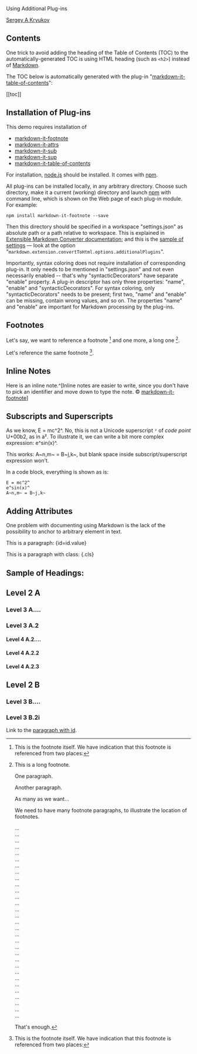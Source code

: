 Using Additional Plug-ins</small>[](title)

[Sergey A Kryukov](http://www.sakryukov.org)

<h2>Contents</h2>

One trick to avoid adding the heading of the Table of Contents (TOC) to the automatically-generated TOC is using HTML heading (such as `<h2>`) instead of [Markdown](https://en.wikipedia.org/wiki/Markdown).

The TOC below is automatically generated with the plug-in "[markdown-it-table-of-contents](https://www.npmjs.com/package/markdown-it-table-of-contents)":

[[toc]]

## Installation of Plug-ins

This demo requires installation of

* [markdown-it-footnote](https://www.npmjs.com/package/markdown-it-footnote)
* [markdown-it-attrs](https://www.npmjs.com/package/markdown-it-attrs)
* [markdown-it-sub](https://www.npmjs.com/package/markdown-it-sub)
* [markdown-it-sup](https://www.npmjs.com/package/markdown-it-sup)
* [markdown-it-table-of-contents](https://www.npmjs.com/package/markdown-it-table-of-contents)

For installation, [node.js](https://nodejs.org) should be installed. It comes with [npm](https://www.npmjs.com).

All plug-ins can be installed locally, in any arbitrary directory. Choose such directory, make it a current (working) directory and launch [npm](https://www.npmjs.com) with command line, which is shown on the Web page of each plug-in module. For example:

```
npm install markdown-it-footnote --save
```

Then this directory should be specified in a workspace "settings.json" as absolute path or a path relative to workspace. This is explained in [Extensible Markdown Converter documentation](https://sakryukov.github.io/vscode-markdown-to-html/#additional-plug-ins); and this is the [sample of settings](https://sakryukov.github.io/vscode-markdown-to-html/#settings-sample) — look at the option "`markdown.extension.convertToHtml.options.additionalPlugins`".

Importantly, syntax coloring does not require installation of corresponding plug-in. It only needs to be mentioned in "settings.json" and not even necessarily enabled -- that's why "syntacticDecorators" have separate "enable" property. A plug-in descriptor has only three properties: "name", "enable" and "syntacticDecorators". For syntax coloring, only "syntacticDecorators" needs to be present; first two, "name" and "enable" can be missing, contain wrong values, and so on.
The properties "name" and "enable" are important for Markdown processing by the plug-ins.


## Footnotes

Let's say, we want to reference a footnote [^first] and one more, a long one [^long].

Let's reference the same footnote [^first].

[^first]: This is the footnote itself.
We have indication that this footnote is referenced from two places:

[^long]:
    This is a long footnote.

    One paragraph.

    Another paragraph.

    As many as we want...

    We need to have many footnote paragraphs, to illustrate the location of footnotes.

    ...<br/>...<br/>...<br/>...<br/>...<br/>...<br/>...<br/>...<br/>...<br/>...<br/>...<br/>...<br/>...<br/>...<br/>...<br/>...<br/>...<br/>...<br/>...<br/>...<br/>...<br/>...<br/>...<br/>...<br/>...<br/>...<br/>...<br/>...<br/>...<br/>...<br/>...<br/>

    That's enough.

## Inline Notes

Here is an inline note.^[Inline notes are easier to write, since
you don't have to pick an identifier and move down to type the
note. &copy; [markdown-it-footnote](https://www.npmjs.com/package/markdown-it-footnote)]

## Subscripts and Superscripts

As we know, E = mc^2^. No, this is not a Unicode superscript `²` of *code point* U+00b2, as in a². To illustrate it, we can write a bit more complex expression: e^sin(x)^.

This works: A~n,m~ = B~j,k~, but blank space inside subscript/superscript expression won't.

In a code block, everything is shown as is:
```
E = mc^2^
e^sin(x)^
A~n,m~ = B~j,k~
```

## Adding Attributes

One problem with documenting using Markdown is the lack of the possibility to anchor to arbitrary element in text.

This is a paragraph: {id=id.value}

This is a paragraph with class: {.cls}

## Sample of Headings:

## Level 2 A

### Level 3 A....

### Level 3 A.2

#### Level 4 A.2....

#### Level 4 A.2.2

#### Level 4 A.2.3

## Level 2 B

### Level 3 B....

### Level 3 B.2i

Link to the [paragraph with id](#id.value).